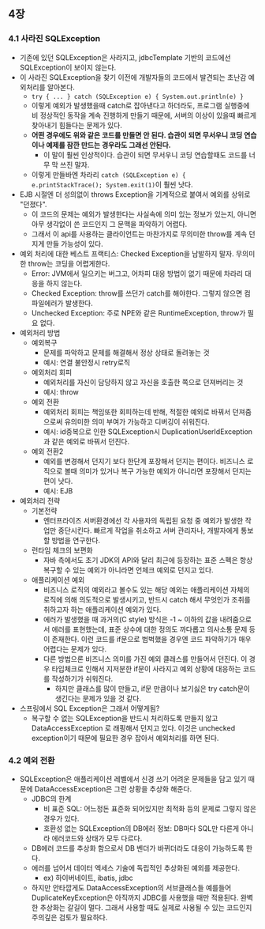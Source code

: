 ## 4장
### 4.1 사라진 SQLException
- 기존에 있던 SQLException은 사라지고, jdbcTemplate 기반의 코드에선 SQLException이 보이지 않는다.
- 이 사라진 SQLException을 찾기 이전에 개발자들의 코드에서 발견되는 초난감 예외처리를 알아본다.
	- `try { ... } catch (SQLException e) { System.out.println(e) }`
	- 이렇게 예외가 발생했을때 catch로 잡아낸다고 하더라도, 프로그램 실행중에 비 정상적인 동작을 계속 진행하게 만들기 때문에, 서버의 이상이 있을때 빠르게 찾아내기 힘들다는 문제가 있다.
	- **어떤 경우에도 위와 같은 코드를 만들면 안 된다. 습관이 되면 무서우니 코딩 연습이나 예제를 잠깐 만드는 경우라도 그래선 안된다.**
		- 이 말이 훨씬 인상적이다. 습관이 되면 무서우니 코딩 연습할때도 코드를 너무 막 쓰진 말자.
	- 이렇게 만들바엔 차라리 `catch (SQLException e) { e.printStackTrace(); System.exit(1)`이 훨씬 낫다.
- EJB 시절엔 더 성의없이 throws Exception을 기계적으로 붙여서 예외를 상위로 "던졌다".
	- 이 코드의 문제는 예외가 발생한다는 사실속에 의미 있는 정보가 있는지, 아니면 아무 생각없이 쓴 코드인지 그 문맥을 파악하기 어렵다.
	- 그래서 이 api를 사용하는 클라이언트는 마찬가지로 무의미한 throw를 계속 던지게 만들 가능성이 있다.
- 예외 처리에 대한 베스트 프랙티스: Checked Exception을 남발하지 말자. 무의미한 throw는 코딩을 어렵게한다.
	- Error: JVM에서 일으키는 버그고, 어차피 대응 방법이 없기 때문에 차라리 대응을 하지 않는다.
	- Checked Exception: throw를 쓰던가 catch를 해야한다. 그렇지 않으면 컴파일에러가 발생한다.
	- Unchecked Exception: 주로 NPE와 같은 RuntimeException, throw가 필요 없다.
- 예외처리 방법
	- 예외복구
		- 문제를 파악하고 문제를 해결해서 정상 상태로 돌려놓는 것
		- 예시: 연결 불안정시 retry로직
	- 예외처리 회피
		- 예외처리를 자신이 담당하지 않고 자신을 호출한 쪽으로 던져버리는 것
		- 예시: throw
	- 예외 전환
		- 예외처리 회피는 책임또한 회피하는데 반해, 적절한 예외로 바꿔서 던져줌으로써 유의미한 의미 부여가 가능하고 디버깅이 쉬워진다.
		- 예시: id중복으로 인한 SQLException시 DuplicationUserIdException과 같은 예외로 바꿔서 던진다.
	- 예외 전환2
		- 예외를 변경해서 던지기 보다 한단계 포장해서 던지는 편이다. 비즈니스 로직으로 볼때 의미가 있거나 복구 가능한 예외가 아니라면 포장해서 던지는편이 낫다.
		- 예시: EJB
- 예외처리 전략
	- 기본전략
		- 엔터프라이즈 서버환경에선 각 사용자의 독립된 요청 중 예외가 발생한 작업만 중단시킨다. 빠르게 작업을 취소하고 서버 관리자나, 개발자에게 통보할 방법을 연구한다.
	- 런타임 체크의 보편화
		- 자바 측에서도 초기 JDK의 API와 달리 최근에 등장하는 표준 스펙은 항상 복구할 수 있는 예외가 아니라면 언체크 예외로 던지고 있다. 
	- 애플리케이션 예외
		- 비즈니스 로직의 예외라고 볼수도 있는 해당 예외는 애플리케이션 자체의 로직에 의해 의도적으로 발생시키고, 반드시 catch 해서 무엇인가 조취를 취하고자 하는 애플리케이션 예외가 있다.
		- 에러가 발생했을 때 과거의(C style) 방식은 -1 ~ 이하의 값을 내려줌으로서 에러를 표현했는데, 표준 상수에 대한 정의도 까다롭고 의사소통 문제 등이 존재한다. 이런 코드를 if문으로 범벅했을 경우엔 코드 파악하기가 매우 어렵다는 문제가 있다.
		- 다른 방법으론 비즈니스 의미를 가진 예외 클래스를 만들어서 던진다. 이 경우 타입체크로 인해서 지저분한 if문이 사라지고 예외 상황에 대응하는 코드를 작성하기가 쉬워진다.
			- 하지만 클래스를 많이 만들고, if문 만큼이나 보기싫은 try catch문이 생긴다는 문제가 있을 것 같다.
- 스프링에서 SQL Exception은 그래서 어떻게됨?
	- 복구할 수 없는 SQLException을 반드시 처리하도록 만들지 않고 DataAccessException 로 래핑해서 던지고 있다. 이것은 unchecked exception이기 때문에 필요한 경우 잡아서 예외처리를 하면 된다.
### 4.2 예외 전환
- SQLException은 애플리케이션 레벨에서 신경 쓰기 어려운 문제들을 담고 있기 때문에 DataAccessException은 그런 상황을 추상화 해준다.
	- JDBC의 한계
		- 비 표준 SQL: 어느정돈 표준화 되어있지만 최적화 등의 문제로 그렇지 않은 경우가 있다.
		- 호환성 없는 SQLException의 DB에러 정보: DB마다 SQL만 다른게 아니라 에러코드와 상태가 모두 다르다.
	- DB에러 코드를 추상화 함으로서 DB 벤더가 바뀌더라도 대응이 가능하도록 한다.
	- 에러를 넘어서 데이터 엑세스 기술에 독립적인 추상화된 예외를 제공한다.
		- ex) 하이버네이트, ibatis, jdbc
	- 하지만 안타깝게도 DataAccessException의 서브클래스들 예를들어 DuplicateKeyException은 아직까지 JDBC를 사용했을 때만 적용된다. 완벽한 추상화는 갈길이 멀다. 그래서 사용할 때도 실제로 사용될 수 있는 코드인지 주의깊은 검토가 필요하다.